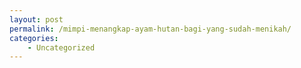 ```yaml
---
layout: post
permalink: /mimpi-menangkap-ayam-hutan-bagi-yang-sudah-menikah/
categories:
    - Uncategorized
---
```


